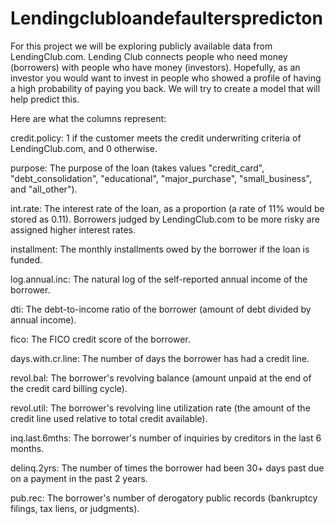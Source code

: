 # Lendingclubloandefaulterspredicton
For this project we will be exploring publicly available data from LendingClub.com. Lending Club connects people who need money (borrowers) with people who have money (investors). Hopefully, as an investor you would want to invest in people who showed a profile of having a high probability of paying you back. We will try to create a model that will help predict this.


Here are what the columns represent:

credit.policy: 1 if the customer meets the credit underwriting criteria of LendingClub.com, and 0 otherwise.

purpose: The purpose of the loan (takes values "credit_card", "debt_consolidation", "educational", "major_purchase", "small_business", and "all_other").

int.rate: The interest rate of the loan, as a proportion (a rate of 11% would be stored as 0.11). Borrowers judged by LendingClub.com to be more risky are assigned higher interest rates.

installment: The monthly installments owed by the borrower if the loan is funded.

log.annual.inc: The natural log of the self-reported annual income of the borrower.

dti: The debt-to-income ratio of the borrower (amount of debt divided by annual income).

fico: The FICO credit score of the borrower.

days.with.cr.line: The number of days the borrower has had a credit line.

revol.bal: The borrower's revolving balance (amount unpaid at the end of the credit card billing cycle).

revol.util: The borrower's revolving line utilization rate (the amount of the credit line used relative to total credit available).

inq.last.6mths: The borrower's number of inquiries by creditors in the last 6 months.

delinq.2yrs: The number of times the borrower had been 30+ days past due on a payment in the past 2 years.

pub.rec: The borrower's number of derogatory public records (bankruptcy filings, tax liens, or judgments).
